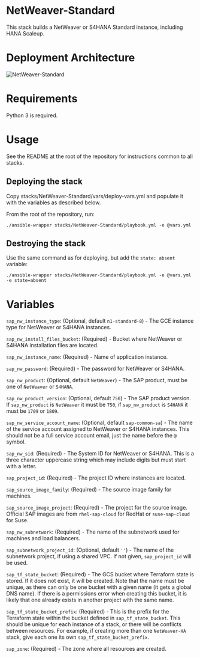 # NetWeaver-Standard

This stack builds a NetWeaver or S4HANA Standard instance, including HANA Scaleup.

# Deployment Architecture

![NetWeaver-Standard](./images/standard.png)

# Requirements

Python 3 is required.

# Usage

See the README at the root of the repository for instructions common to all stacks.

## Deploying the stack

Copy stacks/NetWeaver-Standard/vars/deploy-vars.yml and populate it with the variables as described below.

From the root of the repository, run:

```
./ansible-wrapper stacks/NetWeaver-Standard/playbook.yml -e @vars.yml
```

## Destroying the stack

Use the same command as for deploying, but add the `state: absent` variable:

```
./ansible-wrapper stacks/NetWeaver-Standard/playbook.yml -e @vars.yml -e state=absent
```

# Variables

`sap_nw_instance_type`: (Optional, default `n1-standard-8`) - The GCE instance type for NetWeaver or S4HANA instances.

`sap_nw_install_files_bucket`: (Required) - Bucket where NetWeaver or S4HANA installation files are located.

`sap_nw_instance_name`: (Required) - Name of application instance.

`sap_nw_password`: (Required) - The password for NetWeaver or S4HANA.

`sap_nw_product`: (Optional, default `NetWeaver`) - The SAP product, must be one of `NetWeaver` or `S4HANA`.

`sap_nw_product_version`: (Optional, default `750`) - The SAP product version. If `sap_nw_product` is `NetWeaver` it must be `750`, if `sap_nw_product` is `S4HANA` it must be `1709` or `1809`.

`sap_nw_service_account_name`: (Optional, default `sap-common-sa`) - The name of the service account assigned to NetWeaver or S4HANA instances. This should not be a full service account email, just the name before the `@` symbol.

`sap_nw_sid`: (Required) - The System ID for NetWeaver or S4HANA. This is a three character uppercase string which may include digits but must start with a letter.

`sap_project_id`: (Required) - The project ID where instances are located.

`sap_source_image_family`: (Required) - The source image family for machines.

`sap_source_image_project`: (Required) - The project for the source image. Official SAP images are from `rhel-sap-cloud` for RedHat or `suse-sap-cloud` for Suse.

`sap_nw_subnetwork`: (Required) - The name of the subnetwork used for machines and load balancers.

`sap_subnetwork_project_id`: (Optional, default `''`) - The name of the subnetwork project, if using a shared VPC. If not given, `sap_project_id` will be used.

`sap_tf_state_bucket`: (Required) - The GCS bucket where Terraform state is stored. If it does not exist, it will be created. Note that the name must be unique, as there can only be one bucket with a given name (it gets a global DNS name). If there is a permissions error when creating this bucket, it is likely that one already exists in another project with the same name.

`sap_tf_state_bucket_prefix`: (Required) - This is the prefix for the Terraform state within the bucket defined in `sap_tf_state_bucket`. This should be unique for each instance of a stack, or there will be conflicts between resources. For example, if creating more than one `NetWeaver-HA` stack, give each one its own `sap_tf_state_bucket_prefix`.

`sap_zone`: (Required) - The zone where all resources are created.
